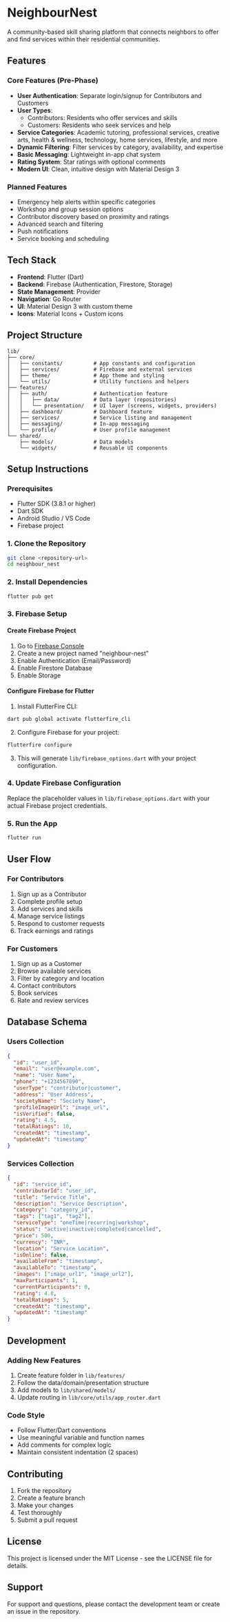 # NeighbourNest

A community-based skill sharing platform that connects neighbors to offer and find services within their residential communities.

## Features

### Core Features (Pre-Phase)
- **User Authentication**: Separate login/signup for Contributors and Customers
- **User Types**: 
  - Contributors: Residents who offer services and skills
  - Customers: Residents who seek services and help
- **Service Categories**: Academic tutoring, professional services, creative arts, health & wellness, technology, home services, lifestyle, and more
- **Dynamic Filtering**: Filter services by category, availability, and expertise
- **Basic Messaging**: Lightweight in-app chat system
- **Rating System**: Star ratings with optional comments
- **Modern UI**: Clean, intuitive design with Material Design 3

### Planned Features
- Emergency help alerts within specific categories
- Workshop and group session options
- Contributor discovery based on proximity and ratings
- Advanced search and filtering
- Push notifications
- Service booking and scheduling

## Tech Stack

- **Frontend**: Flutter (Dart)
- **Backend**: Firebase (Authentication, Firestore, Storage)
- **State Management**: Provider
- **Navigation**: Go Router
- **UI**: Material Design 3 with custom theme
- **Icons**: Material Icons + Custom icons

## Project Structure

```
lib/
├── core/
│   ├── constants/          # App constants and configuration
│   ├── services/           # Firebase and external services
│   ├── theme/              # App theme and styling
│   └── utils/              # Utility functions and helpers
├── features/
│   ├── auth/               # Authentication feature
│   │   ├── data/           # Data layer (repositories)
│   │   └── presentation/   # UI layer (screens, widgets, providers)
│   ├── dashboard/          # Dashboard feature
│   ├── services/           # Service listing and management
│   ├── messaging/          # In-app messaging
│   └── profile/            # User profile management
└── shared/
    ├── models/             # Data models
    └── widgets/            # Reusable UI components
```

## Setup Instructions

### Prerequisites
- Flutter SDK (3.8.1 or higher)
- Dart SDK
- Android Studio / VS Code
- Firebase project

### 1. Clone the Repository
```bash
git clone <repository-url>
cd neighbour_nest
```

### 2. Install Dependencies
```bash
flutter pub get
```

### 3. Firebase Setup

#### Create Firebase Project
1. Go to [Firebase Console](https://console.firebase.google.com/)
2. Create a new project named "neighbour-nest"
3. Enable Authentication (Email/Password)
4. Enable Firestore Database
5. Enable Storage

#### Configure Firebase for Flutter
1. Install FlutterFire CLI:
```bash
dart pub global activate flutterfire_cli
```

2. Configure Firebase for your project:
```bash
flutterfire configure
```

3. This will generate `lib/firebase_options.dart` with your project configuration.

### 4. Update Firebase Configuration
Replace the placeholder values in `lib/firebase_options.dart` with your actual Firebase project credentials.

### 5. Run the App
```bash
flutter run
```

## User Flow

### For Contributors
1. Sign up as a Contributor
2. Complete profile setup
3. Add services and skills
4. Manage service listings
5. Respond to customer requests
6. Track earnings and ratings

### For Customers
1. Sign up as a Customer
2. Browse available services
3. Filter by category and location
4. Contact contributors
5. Book services
6. Rate and review services

## Database Schema

### Users Collection
```json
{
  "id": "user_id",
  "email": "user@example.com",
  "name": "User Name",
  "phone": "+1234567890",
  "userType": "contributor|customer",
  "address": "User Address",
  "societyName": "Society Name",
  "profileImageUrl": "image_url",
  "isVerified": false,
  "rating": 4.5,
  "totalRatings": 10,
  "createdAt": "timestamp",
  "updatedAt": "timestamp"
}
```

### Services Collection
```json
{
  "id": "service_id",
  "contributorId": "user_id",
  "title": "Service Title",
  "description": "Service Description",
  "category": "category_id",
  "tags": ["tag1", "tag2"],
  "serviceType": "oneTime|recurring|workshop",
  "status": "active|inactive|completed|cancelled",
  "price": 500,
  "currency": "INR",
  "location": "Service Location",
  "isOnline": false,
  "availableFrom": "timestamp",
  "availableTo": "timestamp",
  "images": ["image_url1", "image_url2"],
  "maxParticipants": 1,
  "currentParticipants": 0,
  "rating": 4.8,
  "totalRatings": 5,
  "createdAt": "timestamp",
  "updatedAt": "timestamp"
}
```

## Development

### Adding New Features
1. Create feature folder in `lib/features/`
2. Follow the data/domain/presentation structure
3. Add models to `lib/shared/models/`
4. Update routing in `lib/core/utils/app_router.dart`

### Code Style
- Follow Flutter/Dart conventions
- Use meaningful variable and function names
- Add comments for complex logic
- Maintain consistent indentation (2 spaces)

## Contributing

1. Fork the repository
2. Create a feature branch
3. Make your changes
4. Test thoroughly
5. Submit a pull request

## License

This project is licensed under the MIT License - see the LICENSE file for details.

## Support

For support and questions, please contact the development team or create an issue in the repository.